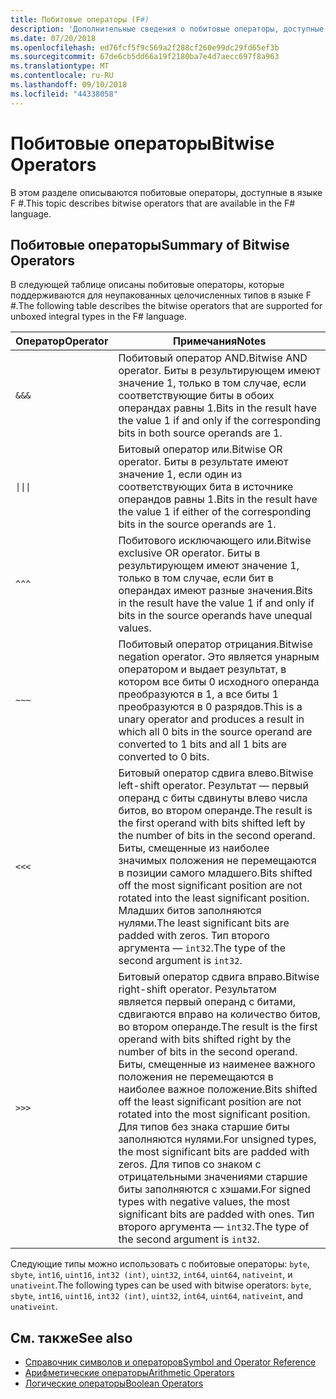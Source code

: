 ```yaml
---
title: Побитовые операторы (F#)
description: 'Дополнительные сведения о побитовые операторы, доступные в языке F #.'
ms.date: 07/20/2018
ms.openlocfilehash: ed76fcf5f9c569a2f288cf260e99dc29fd65ef3b
ms.sourcegitcommit: 67de6cb5dd66a19f2180ba7e4d7aecc697f8a963
ms.translationtype: MT
ms.contentlocale: ru-RU
ms.lasthandoff: 09/10/2018
ms.locfileid: "44338058"
---
```

# <a name="bitwise-operators"></a><span data-ttu-id="8302f-103">Побитовые операторы</span><span class="sxs-lookup"><span data-stu-id="8302f-103">Bitwise Operators</span></span>

<span data-ttu-id="8302f-104">В этом разделе описываются побитовые операторы, доступные в языке F #.</span><span class="sxs-lookup"><span data-stu-id="8302f-104">This topic describes bitwise operators that are available in the F# language.</span></span>

## <a name="summary-of-bitwise-operators"></a><span data-ttu-id="8302f-105">Побитовые операторы</span><span class="sxs-lookup"><span data-stu-id="8302f-105">Summary of Bitwise Operators</span></span>

<span data-ttu-id="8302f-106">В следующей таблице описаны побитовые операторы, которые поддерживаются для неупакованных целочисленных типов в языке F #.</span><span class="sxs-lookup"><span data-stu-id="8302f-106">The following table describes the bitwise operators that are supported for unboxed integral types in the F# language.</span></span>

|<span data-ttu-id="8302f-107">Оператор</span><span class="sxs-lookup"><span data-stu-id="8302f-107">Operator</span></span>|<span data-ttu-id="8302f-108">Примечания</span><span class="sxs-lookup"><span data-stu-id="8302f-108">Notes</span></span>|
|--------|-----|
|`&&&`|<span data-ttu-id="8302f-109">Побитовый оператор AND.</span><span class="sxs-lookup"><span data-stu-id="8302f-109">Bitwise AND operator.</span></span> <span data-ttu-id="8302f-110">Биты в результирующем имеют значение 1, только в том случае, если соответствующие биты в обоих операндах равны 1.</span><span class="sxs-lookup"><span data-stu-id="8302f-110">Bits in the result have the value 1 if and only if the corresponding bits in both source operands are 1.</span></span>|
|<code>&#124;&#124;&#124;</code>|<span data-ttu-id="8302f-111">Битовый оператор или.</span><span class="sxs-lookup"><span data-stu-id="8302f-111">Bitwise OR operator.</span></span> <span data-ttu-id="8302f-112">Биты в результате имеют значение 1, если один из соответствующих бита в источнике операндов равны 1.</span><span class="sxs-lookup"><span data-stu-id="8302f-112">Bits in the result have the value 1 if either of the corresponding bits in the source operands are 1.</span></span>|
|`^^^`|<span data-ttu-id="8302f-113">Побитового исключающего или.</span><span class="sxs-lookup"><span data-stu-id="8302f-113">Bitwise exclusive OR operator.</span></span> <span data-ttu-id="8302f-114">Биты в результирующем имеют значение 1, только в том случае, если бит в операндах имеют разные значения.</span><span class="sxs-lookup"><span data-stu-id="8302f-114">Bits in the result have the value 1 if and only if bits in the source operands have unequal values.</span></span>|
|`~~~`|<span data-ttu-id="8302f-115">Побитовый оператор отрицания.</span><span class="sxs-lookup"><span data-stu-id="8302f-115">Bitwise negation operator.</span></span> <span data-ttu-id="8302f-116">Это является унарным оператором и выдает результат, в котором все биты 0 исходного операнда преобразуются в 1, а все биты 1 преобразуются в 0 разрядов.</span><span class="sxs-lookup"><span data-stu-id="8302f-116">This is a unary operator and produces a result in which all 0 bits in the source operand are converted to 1 bits and all 1 bits are converted to 0 bits.</span></span>|
|`<<<`|<span data-ttu-id="8302f-117">Битовый оператор сдвига влево.</span><span class="sxs-lookup"><span data-stu-id="8302f-117">Bitwise left-shift operator.</span></span> <span data-ttu-id="8302f-118">Результат — первый операнд с биты сдвинуты влево числа битов, во втором операнде.</span><span class="sxs-lookup"><span data-stu-id="8302f-118">The result is the first operand with bits shifted left by the number of bits in the second operand.</span></span> <span data-ttu-id="8302f-119">Биты, смещенные из наиболее значимых положения не перемещаются в позиции самого младшего.</span><span class="sxs-lookup"><span data-stu-id="8302f-119">Bits shifted off the most significant position are not rotated into the least significant position.</span></span> <span data-ttu-id="8302f-120">Младших битов заполняются нулями.</span><span class="sxs-lookup"><span data-stu-id="8302f-120">The least significant bits are padded with zeros.</span></span> <span data-ttu-id="8302f-121">Тип второго аргумента — `int32`.</span><span class="sxs-lookup"><span data-stu-id="8302f-121">The type of the second argument is `int32`.</span></span>|
|`>>>`|<span data-ttu-id="8302f-122">Битовый оператор сдвига вправо.</span><span class="sxs-lookup"><span data-stu-id="8302f-122">Bitwise right-shift operator.</span></span> <span data-ttu-id="8302f-123">Результатом является первый операнд с битами, сдвигаются вправо на количество битов, во втором операнде.</span><span class="sxs-lookup"><span data-stu-id="8302f-123">The result is the first operand with bits shifted right by the number of bits in the second operand.</span></span> <span data-ttu-id="8302f-124">Биты, смещенные из наименее важного положения не перемещаются в наиболее важное положение.</span><span class="sxs-lookup"><span data-stu-id="8302f-124">Bits shifted off the least significant position are not rotated into the most significant position.</span></span> <span data-ttu-id="8302f-125">Для типов без знака старшие биты заполняются нулями.</span><span class="sxs-lookup"><span data-stu-id="8302f-125">For unsigned types, the most significant bits are padded with zeros.</span></span> <span data-ttu-id="8302f-126">Для типов со знаком с отрицательными значениями старшие биты заполняются с хэшами.</span><span class="sxs-lookup"><span data-stu-id="8302f-126">For signed types with negative values, the most significant bits are padded with ones.</span></span> <span data-ttu-id="8302f-127">Тип второго аргумента — `int32`.</span><span class="sxs-lookup"><span data-stu-id="8302f-127">The type of the second argument is `int32`.</span></span>|

<span data-ttu-id="8302f-128">Следующие типы можно использовать с побитовые операторы: `byte`, `sbyte`, `int16`, `uint16`, `int32 (int)`, `uint32`, `int64`, `uint64`, `nativeint`, и `unativeint`.</span><span class="sxs-lookup"><span data-stu-id="8302f-128">The following types can be used with bitwise operators: `byte`, `sbyte`, `int16`, `uint16`, `int32 (int)`, `uint32`, `int64`, `uint64`, `nativeint`, and `unativeint`.</span></span>

## <a name="see-also"></a><span data-ttu-id="8302f-129">См. также</span><span class="sxs-lookup"><span data-stu-id="8302f-129">See also</span></span>

- [<span data-ttu-id="8302f-130">Справочник символов и операторов</span><span class="sxs-lookup"><span data-stu-id="8302f-130">Symbol and Operator Reference</span></span>](index.md)
- [<span data-ttu-id="8302f-131">Арифметические операторы</span><span class="sxs-lookup"><span data-stu-id="8302f-131">Arithmetic Operators</span></span>](arithmetic-operators.md)
- [<span data-ttu-id="8302f-132">Логические операторы</span><span class="sxs-lookup"><span data-stu-id="8302f-132">Boolean Operators</span></span>](boolean-operators.md)

